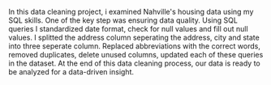 In this data cleaning project, i examined Nahville's housing data using my SQL skills. One of the key step was ensuring data quality.
Using SQL queries I standardized date format, check for null values and fill out null values.
I splitted the address column seperating the address, city and state into three seperate column.
Replaced abbreviations with the correct words, removed duplicates, delete unused columns, updated each of these queries in the dataset. 
At the end of this data cleaning process, our data is ready to be analyzed for a data-driven insight.
